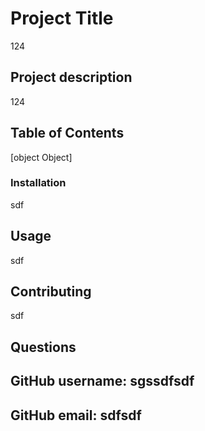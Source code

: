 
# Project Title
124

## Project description
124

## Table of Contents
[object Object]

### Installation
sdf

## Usage
sdf

## Contributing
sdf

## Questions


## GitHub username: sgssdfsdf
## GitHub email: sdfsdf
